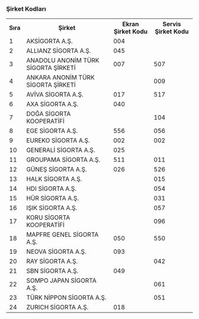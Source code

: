 <h3>Şirket Kodları</h3>
<table>
	<tr>
		<th>Sıra</th>
		<th>Şirket</th>
		<th>Ekran Şirket Kodu</th>
		<th>Servis Şirket Kodu</th>
	</tr>
	<tr>
		<td>1</td>
		<td>AKSİGORTA A.Ş.</td>
		<td>004</td>
		<td></td>
	</tr>
	<tr>
		<td>2</td>
		<td>ALLIANZ SİGORTA A.Ş.</td>
		<td>045</td>
		<td></td>
	</tr>
	<tr>
		<td>3</td>
		<td>ANADOLU ANONİM TÜRK SİGORTA ŞİRKETİ</td>
		<td>007</td>
		<td>507</td>
	</tr>
	<tr>
		<td>4</td>
		<td>ANKARA ANONİM TÜRK SİGORTA ŞİRKETİ</td>
		<td></td>
		<td>009</td>
	</tr>
	<tr>
		<td>5</td>
		<td>AVİVA SİGORTA A.Ş.</td>
		<td>017</td>
		<td>517</td>
	</tr>
	<tr>
		<td>6</td>
		<td>AXA SİGORTA A.Ş.</td>
		<td>040</td>
		<td></td>
	</tr>
	<tr>
		<td>7</td>
		<td>DOĞA SİGORTA KOOPERATİFİ</td>
		<td></td>
		<td>104</td>
	</tr>
	<tr>
		<td>8</td>
		<td>EGE SİGORTA A.Ş.</td>
		<td>556</td>
		<td>056</td>
	</tr>
	<tr>
		<td>9</td>
		<td>EUREKO SİGORTA A.Ş.</td>
		<td>002</td>
		<td>002</td>
	</tr>
	<tr>
		<td>10</td>
		<td>GENERALİ SİGORTA A.Ş.</td>
		<td>025</td>
		<td></td>
	</tr>
	<tr>
		<td>11</td>
		<td>GROUPAMA SİGORTA A.Ş.</td>
		<td>511</td>
		<td>011</td>
	</tr>
	<tr>
		<td>12</td>
		<td>GÜNEŞ SİGORTA A.Ş.</td>
		<td>026</td>
		<td>526</td>
	</tr>
	<tr>
		<td>13</td>
		<td>HALK SİGORTA A.Ş.</td>
		<td></td>
		<td>015</td>
	</tr>
	<tr>
		<td>14</td>
		<td>HDI SİGORTA A.Ş.</td>
		<td></td>
		<td>054</td>
	</tr>
	<tr>
		<td>15</td>
		<td>HÜR SİGORTA A.Ş.</td>
		<td></td>
		<td>031</td>
	</tr>
	<tr>
		<td>16</td>
		<td>IŞIK SİGORTA A.Ş.</td>
		<td></td>
		<td>057</td>
	</tr>
	<tr>
		<td>17</td>
		<td>KORU SİGORTA KOOPERATİFİ</td>
		<td></td>
		<td>096</td>
	</tr>
	<tr>
		<td>18</td>
		<td>MAPFRE GENEL SİGORTA A.Ş.</td>
		<td>050</td>
		<td>550</td>
	</tr>
	<tr>
		<td>19</td>
		<td>NEOVA SİGORTA A.Ş.</td>
		<td>093</td>
		<td></td>
	</tr>
	<tr>
		<td>20</td>
		<td>RAY SİGORTA A.Ş.</td>
		<td></td>
		<td>042</td>
	</tr>
	<tr>
		<td>21</td>
		<td>SBN SİGORTA A.Ş.</td>
		<td>049</td>
		<td></td>
	</tr>
	<tr>
		<td>22</td>
		<td>SOMPO JAPAN SİGORTA A.Ş.</td>
		<td></td>
		<td>061</td>
	</tr>
	<tr>
		<td>23</td>
		<td>TÜRK NİPPON SİGORTA A.Ş.</td>
		<td></td>
		<td>051</td>
	</tr>
	<tr>
		<td>24</td>
		<td>ZURICH SİGORTA A.Ş.</td>
		<td>018</td>
		<td></td>
	</tr>
</table>
